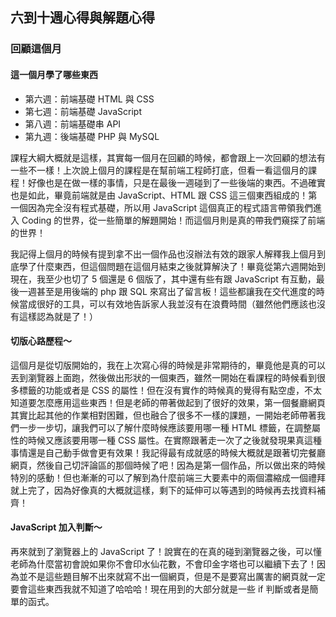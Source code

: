 ## 六到十週心得與解題心得

### 回顧這個月

#### 這一個月學了哪些東西
- 第六週：前端基礎 HTML 與 CSS
- 第七週：前端基礎 JavaScript
- 第八週：前端基礎串 API
- 第九週：後端基礎 PHP 與 MySQL

課程大綱大概就是這樣，其實每一個月在回顧的時候，都會跟上一次回顧的想法有一些不一樣！上次說上個月的課程是在幫前端工程師打底，但看一看這個月的課程！好像也是在做一樣的事情，只是在最後一週碰到了一些後端的東西。不過確實也是如此，畢竟前端就是由 JavaScript、HTML 跟 CSS 這三個東西組成的！第一個因為完全沒有程式基礎，所以用 JavaScript 這個真正的程式語言帶領我們進入 Coding 的世界，從一些簡單的解題開始！而這個月則是真的帶我們窺探了前端的世界！  
  
我記得上個月的時候有提到拿不出一個作品也沒辦法有效的跟家人解釋我上個月到底學了什麼東西，但這個問題在這個月結束之後就算解決了！畢竟從第六週開始到現在，我至少也切了 5 個還是 6 個版了，其中還有些有跟 JavaScript 有互動，最後一週甚至是用後端的 php 跟 SQL 來寫出了留言板！這些都讓我在交代進度的時候當成很好的工具，可以有效地告訴家人我並沒有在浪費時間（雖然他們應該也沒有這樣認為就是了！）

#### 切版心路歷程～
  
這個月是從切版開始的，我在上次寫心得的時候是非常期待的，畢竟他是真的可以丟到瀏覽器上面跑，然後做出形狀的一個東西，雖然一開始在看課程的時候看到很多標籤的功能或者是 CSS 的屬性！但在沒有實作的時候真的覺得有點空虛，不太知道要怎麼應用這些東西！但是老師的帶著做起到了很好的效果，第一個餐廳網頁其實比起其他的作業相對困難，但也融合了很多不一樣的課題，一開始老師帶著我們一步一步切，讓我們可以了解什麼時候應該要用哪一種 HTML 標籤，在調整屬性的時候又應該要用哪一種 CSS 屬性。在實際跟著走一次了之後就發現果真這種事情還是自己動手做會更有效果！我記得最有成就感的時候大概就是跟著切完餐廳網頁，然後自己切評論區的那個時候了吧！因為是第一個作品，所以做出來的時候特別的感動！但也漸漸的可以了解到為什麼前端三大要素中的兩個濃縮成一個禮拜就上完了，因為好像真的大概就這樣，剩下的延伸可以等遇到的時候再去找資料補齊！

#### JavaScript 加入判斷～
再來就到了瀏覽器上的 JavaScript 了！說實在的在真的碰到瀏覽器之後，可以懂老師為什麼當初會說如果你不會印水仙花數，不會印金字塔也可以繼續下去了！因為並不是這些題目解不出來就寫不出一個網頁，但是不是要寫出厲害的網頁就一定要會這些東西我就不知道了哈哈哈！現在用到的大部分就是一些 if 判斷或者是簡單的函式。